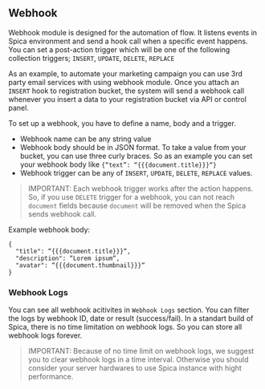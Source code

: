 ## Webhook

Webhook module is designed for the automation of flow. It listens events in Spica environment and send a hook call when a specific event happens. You can set a post-action trigger which will be one of the following collection triggers; `INSERT`, `UPDATE`, `DELETE`, `REPLACE`

As an example, to automate your marketing campaign you can use 3rd party email services with using webhook module. Once you attach an `INSERT` hook to registration bucket, the system will send a webhook call whenever you insert a data to your registration bucket via API or control panel.

To set up a webhook, you have to define a name, body and a trigger.

- Webhook name can be any string value
- Webhook body should be in JSON format. To take a value from your bucket, you can use three curly braces. So as an example you can set your webhook body like `{“text”: “{{{document.title}}}“}`
- Webhook trigger can be any of `INSERT`, `UPDATE`, `DELETE`, `REPLACE` values.

> IMPORTANT: Each webhook trigger works after the action happens. So, if you use `DELETE` trigger for a webhook, you can not reach `document` fields because `document` will be removed when the Spica sends webhook call.

Example webhook body:

```
{
  "title": “{{{document.title}}}“,
  "description": “Lorem ipsum“,
  "avatar": “{{{document.thumbnail}}}“
}
```

### Webhook Logs

You can see all webhook acitivites in `Webhook Logs` section. You can filter the logs by webhook ID, date or result (success/fail). In a standart build of Spica, there is no time limitation on webhook logs. So you can store all webhook logs forever.

> IMPORTANT: Because of no time limit on webhook logs, we suggest you to clear webhook logs in a time interval. Otherwise you should consider your server hardwares to use Spica instance with hight performance.
